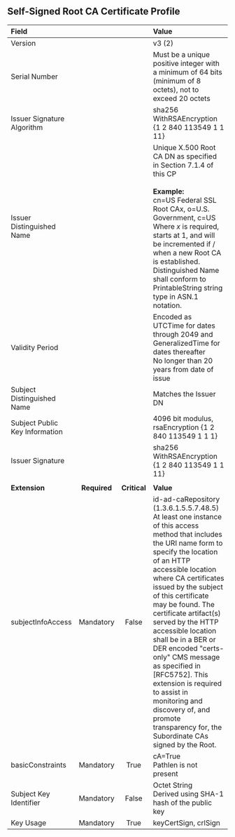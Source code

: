 ## Self-Signed Root CA Certificate Profile


| **Field** |       |       | **Value**                             |
| :-------- | :---: | :---: | :-------------------------------     |
| Version   |       |       | v3 (2)                                 |
| Serial Number   |       |       | Must be a unique positive integer with a minimum of 64 bits (minimum of 8 octets), not to exceed 20 octets  |
| Issuer Signature Algorithm   |       |       |  sha256 WithRSAEncryption {1 2 840 113549 1 1 11}  |
| Issuer Distinguished Name   |       |       |  Unique X.500 Root CA DN as specified in Section 7.1.4 of this CP <br><br> **Example:** <br>cn=US Federal SSL Root CAx, o=U.S. Government, c=US <br>Where _x_ is required, starts at 1, and will be incremented if / when a new Root CA is established. <br>Distinguished Name shall conform to PrintableString string type in ASN.1 notation. |
| Validity Period   |       |       |  Encoded as UTCTime for dates through 2049 and GeneralizedTime for dates thereafter <br> No longer than 20 years from date of issue  |
| Subject Distinguished Name   |       |       |   Matches the Issuer DN   |
| Subject Public Key Information   |       |       |   4096 bit modulus, rsaEncryption {1 2 840 113549 1 1 1}   |
| Issuer Signature   |       |       |   sha256 WithRSAEncryption {1 2 840 113549 1 1 11}    |
|               |                 |              |                                       |
| **Extension** |  **Required**   | **Critical** | **Value**                             |
| subjectInfoAccess  | Mandatory | False |  id-ad-caRepository (1.3.6.1.5.5.7.48.5) <br> At least one instance of this access method that includes the URI name form to specify the location of an HTTP accessible location where CA certificates issued by the subject of this certificate may be found. The certificate artifact(s) served by the HTTP accessible location shall be in a BER or DER encoded "certs-only" CMS message as specified in [RFC5752]. This extension is required to assist in monitoring and discovery of, and promote transparency for, the Subordinate CAs signed by the Root. |
| basicConstraints   | Mandatory | True |  cA=True <br> Pathlen is not present |
| Subject Key Identifier   | Mandatory | False |  Octet String <br> Derived using SHA-1 hash of the public key  |
| Key Usage   | Mandatory | True | keyCertSign, crlSign   |  
